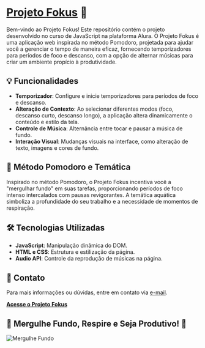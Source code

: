 # **[Projeto Fokus](https://guilhermeserafim.github.io/alura-focus/)** 🌊

Bem-vindo ao Projeto Fokus! Este repositório contém o projeto desenvolvido no curso de JavaScript na plataforma Alura. O Projeto Fokus é uma aplicação web inspirada no método Pomodoro, projetada para ajudar você a gerenciar o tempo de maneira eficaz, fornecendo temporizadores para períodos de foco e descanso, com a opção de alternar músicas para criar um ambiente propício à produtividade.

## 💡 Funcionalidades

- **Temporizador**: Configure e inicie temporizadores para períodos de foco e descanso.
- **Alteração de Contexto**: Ao selecionar diferentes modos (foco, descanso curto, descanso longo), a aplicação altera dinamicamente o conteúdo e estilo da tela.
- **Controle de Música**: Alternância entre tocar e pausar a música de fundo.
- **Interação Visual**: Mudanças visuais na interface, como alteração de texto, imagens e cores de fundo.

## 🍅 Método Pomodoro e Temática

Inspirado no método Pomodoro, o Projeto Fokus incentiva você a "mergulhar fundo" em suas tarefas, proporcionando períodos de foco intenso intercalados com pausas revigorantes. A temática aquática simboliza a profundidade do seu trabalho e a necessidade de momentos de respiração.

## 🛠 Tecnologias Utilizadas

- **JavaScript**: Manipulação dinâmica do DOM.
- **HTML e CSS**: Estrutura e estilização da página.
- **Audio API**: Controle da reprodução de músicas na página.

## 📧 Contato

Para mais informações ou dúvidas, entre em contato via [e-mail](mailto:guilerstudies@gmail.com).

**[Acesse o Projeto Fokus](https://guilhermeserafim.github.io/alura-focus/)**
## 🌊 Mergulhe Fundo, Respire e Seja Produtivo! 🌊
![Mergulhe Fundo](https://media2.giphy.com/media/q1zYlcz024M44XUVg2/giphy.gif)
